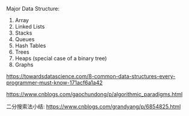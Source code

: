 Major Data Structure:
1. Array<br>
2. Linked Lists<br>
3. Stacks<br>
4. Queues<br>
5. Hash Tables<br>
6. Trees<br>
7. Heaps (special case of a binary tree)<br>
8. Graphs<br>

https://towardsdatascience.com/8-common-data-structures-every-programmer-must-know-171acf6a1a42

https://www.cnblogs.com/gaochundong/p/algorithmic_paradigms.html

二分搜索法小结:
https://www.cnblogs.com/grandyang/p/6854825.html